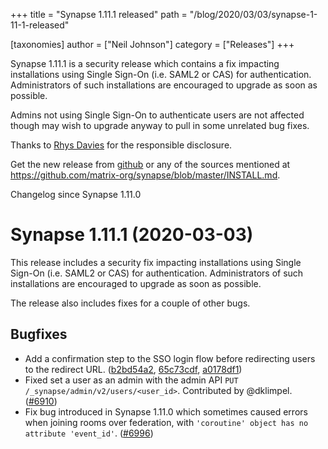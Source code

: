 +++
title = "Synapse 1.11.1 released"
path = "/blog/2020/03/03/synapse-1-11-1-released"

[taxonomies]
author = ["Neil Johnson"]
category = ["Releases"]
+++

Synapse 1.11.1 is a security release which contains a fix impacting installations using Single Sign-On (i.e. SAML2 or CAS) for authentication. Administrators of such installations are encouraged to upgrade as soon as possible.

Admins not using Single Sign-On to authenticate users are not affected though may wish to upgrade anyway to pull in some unrelated bug fixes.

Thanks to [Rhys Davies](https://twitter.com/rhysmdnz) for the responsible disclosure.

Get the new release from [github](https://github.com/matrix-org/synapse/releases/tag/v1.11.1) or any of the sources mentioned at <https://github.com/matrix-org/synapse/blob/master/INSTALL.md>.


Changelog since Synapse 1.11.0

Synapse 1.11.1 (2020-03-03)
===========================

This release includes a security fix impacting installations using Single Sign-On (i.e. SAML2 or CAS) for authentication. Administrators of such installations are encouraged to upgrade as soon as possible.

The release also includes fixes for a couple of other bugs.

Bugfixes
--------

- Add a confirmation step to the SSO login flow before redirecting users to the redirect URL. ([b2bd54a2](https://github.com/matrix-org/synapse/commit/b2bd54a2e31d9a248f73fadb184ae9b4cbdb49f9), [65c73cdf](https://github.com/matrix-org/synapse/commit/65c73cdfec1876a9fec2fd2c3a74923cd146fe0b), [a0178df1](https://github.com/matrix-org/synapse/commit/a0178df10422a76fd403b82d2b2a4ed28a9a9d1e))
- Fixed set a user as an admin with the admin API `PUT /_synapse/admin/v2/users/<user_id>`. Contributed by @dklimpel. ([\#6910](https://github.com/matrix-org/synapse/issues/6910))
- Fix bug introduced in Synapse 1.11.0 which sometimes caused errors when joining rooms over federation, with `'coroutine' object has no attribute 'event_id'`. ([\#6996](https://github.com/matrix-org/synapse/issues/6996))
